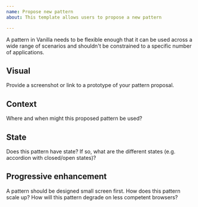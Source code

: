 ```yaml
---
name: Propose new pattern
about: This template allows users to propose a new pattern

---
```


A pattern in Vanilla needs to be flexible enough that it can be used across a wide range of scenarios and shouldn't be constrained to a specific number of applications.

## Visual

Provide a screenshot or link to a prototype of your pattern proposal.

## Context

Where and when might this proposed pattern be used?

## State

Does this pattern have state? If so, what are the different states (e.g. accordion with closed/open states)?

## Progressive enhancement

A pattern should be designed small screen first. How does this pattern scale up?
How will this pattern degrade on less competent browsers?
